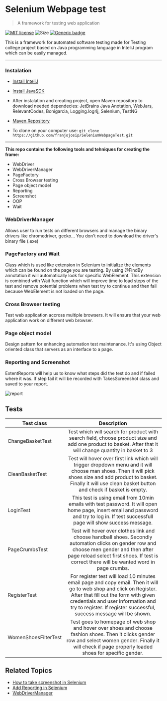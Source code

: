 # Selenium Webpage test
> A framework for testing web application

[![MIT license](https://img.shields.io/badge/License-MIT-blue.svg)](https://lbesson.mit-license.org/)
![Size](https://img.shields.io/github/repo-size/franjojosip/SeleniumWebpageTest)
[![Generic badge](https://img.shields.io/badge/version-master-<COLOR>.svg)](https://shields.io/)

This is a framework for automated software testing made for Testing college project based on Java programming language in InteliJ program which can be easily managed.

---
### Instalation
- [Install InteliJ](https://www.jetbrains.com/idea/download/#section=windows)
- [Install JavaSDK](https://www.oracle.com/technetwork/java/javase/downloads/jdk8-downloads-2133151.html)

- After instalation and creating project, open Maven repository to download needed dependecies:
JetBrains Java Anotation, WebJars, RelevantCodes, Bonigarcia, Logging.log4j, Selenium, TestNG
- [Maven Repository](https://mvnrepository.com/)
- To clone on your computer use: `git clone https://github.com/franjojosip/SeleniumWebpageTest.git`
---
**This repo contains the following tools and tehniques for creating the frame:**
- WebDriver
- WebDriverManager
- PageFactory
- Cross Browser testing
- Page object model
- Reporting
- Screenshot
- OOP
- Wait

### WebDriverManager
Allows user to run tests on different browsers and manage the binary drivers like chromedriver, gecko...
You don't need to download the driver's binary file (.exe)

### PageFactory and Wait
Class which is used like extension in Selenium to initialize the elements which can be found on the page you are testing.
By using @FindBy annotation it will automatically look for specific WebElement. This extension is combined with Wait function which will improve time to load steps of the test and remove potential problems when test try to continue and then fail because WebElement is not loaded on the page.

### Cross Browser testing
Test web application accross multiple browsers. It will ensure that your web application work on different web browser.

### Page object model
Design pattern for enhancing automation test maintenance. It's using Object oriented class that servers as an interface to a page.

### Reporting and Screenshot
ExtentReports will help us to know what steps did the test do and if failed where it was. If step fail it will be recorded with TakesScreenshot class and saved to your report.

![report](https://user-images.githubusercontent.com/52075105/73295518-210ea180-4208-11ea-981e-defa98fa01b9.png)

## Tests

| Test class| Description|
| ----------|:----------:|
| ChangeBasketTest| Test which will search for product with search field, choose product size and add one product to basket. After that it will change quantity in basket to 3|
| CleanBasketTest| Test will hover over first link which will trigger dropdown menu and it will choose man shoes. Then it will pick shoes size and add product to basket. Finally it will use clean basket button and check if basket is empty.|
| LoginTest| This test is using email from 10min emails with test password. It will open home page, insert email and password and try to log in. If test successfull page will show success message.|
| PageCrumbsTest| Test will hover over clothes link and choose handball shoes. Secondly automation clicks on gender row and choose men gender and then after page reload select first shoes. If test is correct there will be wanted word in page crumbs.|
| RegisterTest| For register test will load 10 minutes email page and copy email. Then it will go to web shop and click on Register. After that fill out the form with given credentials and user information and try to register. If register successful, success message will be shown.|
| WomenShoesFilterTest| Test goes to homepage of web shop and hover over shoes and choose fashion shoes. Then it clicks gender row and select women gender. Finally it will check if page properly loaded shoes for specific gender.|

## Related Topics

- [How to take screenshot in Selenium](https://www.browserstack.com/guide/take-screenshots-in-selenium)
- [Add Reporting in Selenium](https://www.youtube.com/watch?v=zSjwgjVl4P4)
- [WebDriverManager](https://github.com/bonigarcia/webdrivermanager)
